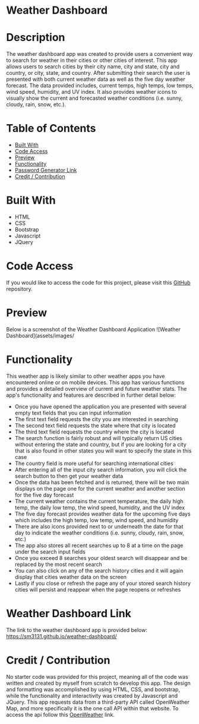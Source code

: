 # Weather Dashboard

# Description

The weather dashboard app was created to provide users a convenient way to search for weather in their cities or other cities of interest. This app allows users to search cities by their city name, city and state, city and country, or city, state, and country. After submitting their search the user is presented with both current weather data as well as the five day weather forecast. The data provided includes, current temps, high temps, low temps, wind speed, humidity, and UV index. It also provides weather icons to visually show the current and forecasted weather conditions (i.e. sunny, cloudy, rain, snow, etc.). 

# Table of Contents
- [Built With](#built-with)
- [Code Access](#code-access)
- [Preview](#preview)
- [Functionality](#functionality)
- [Password Generator Link](#password-generator-link)
- [Credit / Contribution](#credit--contribution)

# Built With
- HTML
- CSS 
- Bootstrap
- Javascript
- JQuery

# Code Access

If you would like to access the code for this project, please visit this [GitHub](https://github.com/sm3131/weather-dashboard) repository. 

# Preview

Below is a screenshot of the Weather Dashboard Application
![Weather Dashboard](assets/images/

# Functionality

This weather app is likely similar to other weather apps you have encountered online or on mobile devices. This app has various functions and provides a detailed overview of current and future weather stats.
The app's functionality and features are described in further detail below:
- Once you have opened the application you are presented with several empty text fields that you can input information
- The first text field requests the city you are interested in searching
- The second text field requests the state where that city is located
- The third text field requests the country where the city is located
- The search function is fairly robust and will typically return US cities without entering the state and country, but if you are looking for a city that is also found in other states you will want to specify the state in this case
- The country field is more useful for searching international cities
- After entering all of the input city search information, you will click the search button to then get your weather data
- Once the data has been fetched and is returned, there will be two main displays on the page one for the current weather and another section for the five day forecast
- The current weather contains the current temperature, the daily high temp, the daily low temp, the wind speed, humidity, and the UV index
- The five day forecast provides weather data for the upcoming five days which includes the high temp, low temp, wind speed, and humidity
- There are also icons provided next to or underneath the date for that day to indicate the weather conditions (i.e. sunny, cloudy, rain, snow, etc.)
- The app also stores all recent searches up to 8 at a time on the page under the search input fields
- Once you exceed 8 searches your oldest search will disappear and be replaced by the most recent search
- You can also click on any of the search history cities and it will again display that cities weather data on the screen
- Lastly if you close or refresh the page any of your stored search history cities will persist and reappear when the page reopens or refreshes

# Weather Dashboard Link

The link to the weather dashboard app is provided below:
https://sm3131.github.io/weather-dashboard/

# Credit / Contribution

No starter code was provided for this project, meaning all of the code was written and created by myself from scratch to develop this app. The design and formatting was accomplished by using HTML, CSS, and bootstrap, while the functionality and interactivity was created by Javascript and JQuery. This app requests data from a third-party API called OpenWeather Map, and more specifically it is the one call API within that website. To access the api follow this [OpenWeather](https://openweathermap.org/api/one-call-api#example) link.
